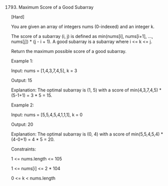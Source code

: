 1793. Maximum Score of a Good Subarray

[Hard]

You are given an array of integers nums (0-indexed) and an integer k.

The score of a subarray (i, j) is defined as min(nums[i], nums[i+1], ..., nums[j]) * (j - i + 1). A good subarray is a subarray where i <= k <= j.

Return the maximum possible score of a good subarray.

 
Example 1:

Input: nums = [1,4,3,7,4,5], k = 3

Output: 15

Explanation: The optimal subarray is (1, 5) with a score of min(4,3,7,4,5) * (5-1+1) = 3 * 5 = 15. 

Example 2:

Input: nums = [5,5,4,5,4,1,1,1], k = 0

Output: 20

Explanation: The optimal subarray is (0, 4) with a score of min(5,5,4,5,4) * (4-0+1) = 4 * 5 = 20.
 

Constraints:

1 <= nums.length <= 105

1 <= nums[i] <= 2 * 104

0 <= k < nums.length